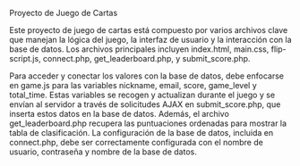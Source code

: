 Proyecto de Juego de Cartas

Este proyecto de juego de cartas está compuesto por varios archivos clave que manejan la lógica del juego, la interfaz de usuario y la interacción con la base de datos. Los archivos principales incluyen index.html, main.css, flip-script.js, connect.php, get_leaderboard.php, y submit_score.php.

Para acceder y conectar los valores con la base de datos, debe enfocarse en game.js para las variables nickname, email, score, game_level y total_time. Estas variables se recogen y actualizan durante el juego y se envían al servidor a través de solicitudes AJAX en submit_score.php, que inserta estos datos en la base de datos. Además, el archivo get_leaderboard.php recupera las puntuaciones ordenadas para mostrar la tabla de clasificación. La configuración de la base de datos, incluida en connect.php, debe ser correctamente configurada con el nombre de usuario, contraseña y nombre de la base de datos.
